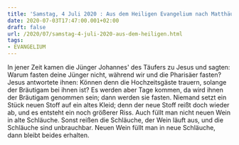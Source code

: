 ```yaml
---
title: 'Samstag, 4 Juli 2020 : Aus dem Heiligen Evangelium nach Matthäus - Mt 9,14-17.'
date: 2020-07-03T17:47:00.001+02:00
draft: false
url: /2020/07/samstag-4-juli-2020-aus-dem-heiligen.html
tags: 
- EVANGELIUM
---
```


In jener Zeit kamen die Jünger Johannes' des Täufers zu Jesus und sagten: Warum fasten deine Jünger nicht, während wir und die Pharisäer fasten? Jesus antwortete ihnen: Können denn die Hochzeitsgäste trauern, solange der Bräutigam bei ihnen ist? Es werden aber Tage kommen, da wird ihnen der Bräutigam genommen sein; dann werden sie fasten. Niemand setzt ein Stück neuen Stoff auf ein altes Kleid; denn der neue Stoff reißt doch wieder ab, und es entsteht ein noch größerer Riss. Auch füllt man nicht neuen Wein in alte Schläuche. Sonst reißen die Schläuche, der Wein läuft aus, und die Schläuche sind unbrauchbar. Neuen Wein füllt man in neue Schläuche, dann bleibt beides erhalten.